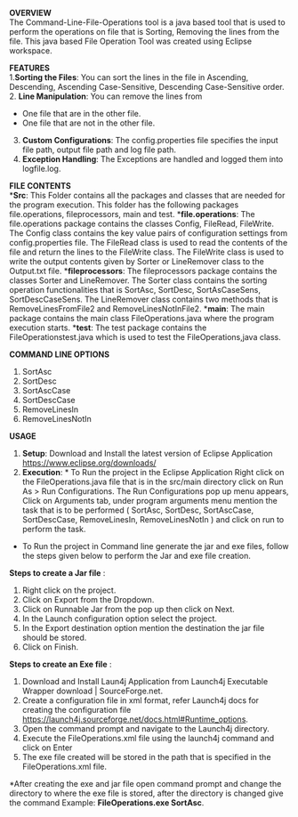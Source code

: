 **OVERVIEW**  
The Command-Line-File-Operations tool is a java based tool that is used to perform the operations on file that is Sorting, Removing the lines from the file.
This java based File Operation Tool was created using Eclipse workspace.

**FEATURES**  
1.**Sorting the Files**: You can sort the lines in the file in Ascending, Descending, Ascending Case-Sensitive, Descending Case-Sensitive order.  
2. **Line Manipulation**: You can remove the lines from 
* One file that are in the other file.
* One file that are not in the other file.
3. **Custom Configurations**: The config.properties file specifies the input file path, output file path and log file path.
4. **Exception Handling**: The Exceptions are handled and logged them into logfile.log.

**FILE CONTENTS**  
***Src**: This Folder contains all the packages and classes that are needed for the program execution. This folder has the following packages file.operations, fileprocessors, main and test.
***file.operations**: The file.operations package contains the classes Config, FileRead, FileWrite.
The Config class contains the key value pairs of configuration settings from config.properties file.
The FileRead class is used to read the contents of the file and return the lines to the FileWrite class.
The FileWrite class is used to write the output contents given by Sorter or LineRemover class to the Output.txt file.
***fileprocessors**: The fileprocessors package contains the classes Sorter and LineRemover.
The Sorter class contains the sorting operation functionalities that is SortAsc, SortDesc, SortAsCaseSens, SortDescCaseSens. 
The LineRemover class contains two methods that is RemoveLinesFromFile2 and RemoveLinesNotInFile2. 
***main**: The main package contains the main class FileOperations.java where the program execution starts.
***test**: The test package contains the FileOperationstest.java which is used to test the FileOperations,java class.

**COMMAND LINE OPTIONS**  
1.	SortAsc
2.	SortDesc
3.	SortAscCase
4.	SortDescCase
5.	RemoveLinesIn
6.	RemoveLinesNotIn

**USAGE**   
1. **Setup**: Download and Install the latest version of Eclipse Application https://www.eclipse.org/downloads/
2. **Execution**: * To Run the project in the Eclipse Application Right click on the FileOperations.java file that is in the src/main directory click on Run As > Run Configurations. The Run Configurations pop up menu appears, Click on Arguments tab, under program arguments menu mention the task that is to be performed ( SortAsc, SortDesc, SortAscCase, SortDescCase, RemoveLinesIn, RemoveLinesNotIn ) and click on run to perform the task.
* To Run the project in Command line generate the jar and exe files, follow the steps given below to perform the Jar and exe file creation.

**Steps to create a Jar file** :    
1.	Right click on the project. 
2.	Click on Export from the Dropdown. 
3.	Click on Runnable Jar from the pop up then click on Next.
4.	In the Launch configuration option select the project.
5.	In the Export destination option mention the destination the jar file should be stored.
6.	Click on Finish.  

**Steps to create an Exe file** :   
1.	Download and Install Laun4j Application from Launch4j Executable Wrapper download | SourceForge.net.
2.	Create a configuration file in xml format, refer Launch4j docs for creating the configuration file https://launch4j.sourceforge.net/docs.html#Runtime_options. 
3.	Open the command prompt and navigate to the Launch4j directory.
4.	Execute the FileOperations.xml file using the launch4j command and click on Enter 
5.	The exe file created will be stored in the path that is specified in the FileOperations.xml file.

*After creating the exe and jar file open command prompt and change the directory to where the exe file is stored, after the directory is changed give the command Example: **FileOperations.exe SortAsc**. 
